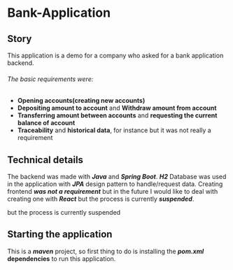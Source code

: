 # Bank-Application

## Story

This application is a demo for a company who asked for a bank application backend.
###### The basic requirements were:
  - **Opening accounts(creating new accounts)**
  - **Depositing amount to account** and **Withdraw amount from account**
  - **Transferring amount between accounts** and **requesting the current balance of account**
  - **Traceability** and **historical data**, for instance but it was not really a requirement

## Technical details

The backend was made with **_Java_** and **_Spring Boot_**. **_H2_** Database was used in the application with **_JPA_** design pattern to handle/request data.
Creating frontend **_was not a requirement_** but in the future I would like to deal with creating one with **_React_** but the process is currently **_suspended_**.

but the process is currently suspended
## Starting the application

This is a **_maven_** project, so first thing to do is installing the **_pom.xml_** **dependencies** to run this application.
